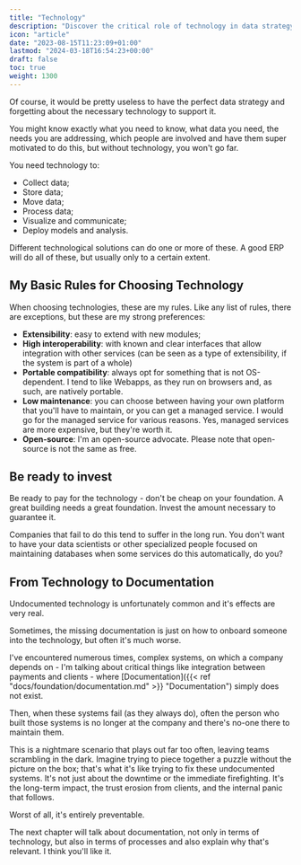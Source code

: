 ```yaml
---
title: "Technology"
description: "Discover the critical role of technology in data strategy and the top rules for selecting tech solutions."
icon: "article"
date: "2023-08-15T11:23:09+01:00"
lastmod: "2024-03-18T16:54:23+00:00"
draft: false
toc: true
weight: 1300
---
```



Of course, it would be pretty useless to have the perfect data strategy and forgetting about the necessary technology to support it.

You might know exactly what you need to know, what data you need, the needs you are addressing, which people are involved and have them super motivated to do this, but without technology, you won't go far.

You need technology to:
- Collect data;
- Store data;
- Move data;
- Process data;
- Visualize and communicate;
- Deploy models and analysis.

Different technological solutions can do one or more of these. A good ERP will do all of these, but usually only to a certain extent.

## My Basic Rules for Choosing Technology

When choosing technologies, these are my rules. Like any list of rules, there are exceptions, but these are my strong preferences:
* **Extensibility**: easy to extend with new modules;
* **High interoperability**: with known and clear interfaces that allow integration with other services (can be seen as a type of extensibility, if the system is part of a whole)
* **Portable compatibility**: always opt for something that is not OS-dependent. I tend to like Webapps, as they run on browsers and, as such, are natively portable.
* **Low maintenance**: you can choose between having your own platform that you'll have to maintain, or you can get a managed service. I would go for the managed service for various reasons. Yes, managed services are more expensive, but they're worth it.
* **Open-source**: I'm an open-source advocate. Please note that open-source is not the same as free.


## Be ready to invest

Be ready to pay for the technology - don't be cheap on your foundation. A great building needs a great foundation. Invest the amount necessary to guarantee it. 

Companies that fail to do this tend to suffer in the long run. You don't want to have your data scientists or other specialized people focused on maintaining databases when some services do this automatically, do you?


## From Technology to Documentation

Undocumented technology is unfortunately common and it's effects are very real.

Sometimes, the missing documentation is just on how to onboard someone into the technology, but often it's much worse. 

I've encountered numerous times, complex systems, on which a company depends on - I'm talking about critical things like integration between payments and clients - where [Documentation]({{< ref "docs/foundation/documentation.md" >}} "Documentation") simply does not exist.

Then, when these systems fail (as they always do), often the person who built those systems is no longer at the company and there's no-one there to maintain them. 

This is a nightmare scenario that plays out far too often, leaving teams scrambling in the dark. Imagine trying to piece together a puzzle without the picture on the box; that's what it's like trying to fix these undocumented systems. It's not just about the downtime or the immediate firefighting. It's the long-term impact, the trust erosion from clients, and the internal panic that follows. 

Worst of all, it's entirely preventable. 

The next chapter will talk about documentation, not only in terms of technology, but also in terms of processes and also explain why that's relevant. I think you'll like it.